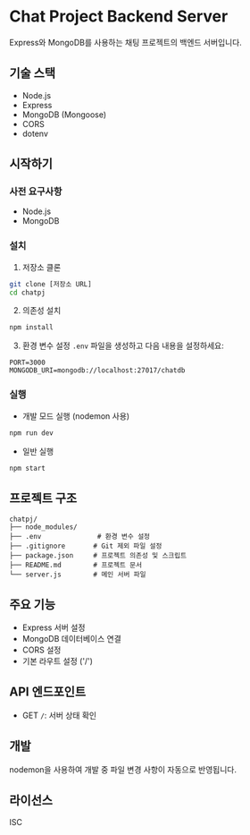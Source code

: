 # Chat Project Backend Server

Express와 MongoDB를 사용하는 채팅 프로젝트의 백엔드 서버입니다.

## 기술 스택

- Node.js
- Express
- MongoDB (Mongoose)
- CORS
- dotenv

## 시작하기

### 사전 요구사항

- Node.js
- MongoDB

### 설치

1. 저장소 클론
```bash
git clone [저장소 URL]
cd chatpj
```

2. 의존성 설치
```bash
npm install
```

3. 환경 변수 설정
`.env` 파일을 생성하고 다음 내용을 설정하세요:
```
PORT=3000
MONGODB_URI=mongodb://localhost:27017/chatdb
```

### 실행

- 개발 모드 실행 (nodemon 사용)
```bash
npm run dev
```

- 일반 실행
```bash
npm start
```

## 프로젝트 구조

```
chatpj/
├── node_modules/
├── .env              # 환경 변수 설정
├── .gitignore       # Git 제외 파일 설정
├── package.json     # 프로젝트 의존성 및 스크립트
├── README.md        # 프로젝트 문서
└── server.js        # 메인 서버 파일
```

## 주요 기능

- Express 서버 설정
- MongoDB 데이터베이스 연결
- CORS 설정
- 기본 라우트 설정 ('/')

## API 엔드포인트

- GET `/`: 서버 상태 확인

## 개발

nodemon을 사용하여 개발 중 파일 변경 사항이 자동으로 반영됩니다.

## 라이선스

ISC
